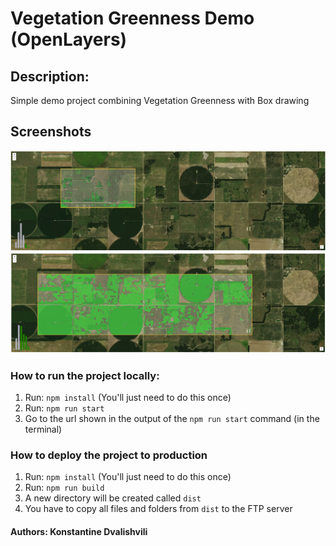 # Vegetation Greenness Demo (OpenLayers)

## Description:
Simple demo project combining Vegetation Greenness with Box drawing


## Screenshots
![Screenshot 1](static/img1.png)
![Screenshot 1](static/img2.png)

### How to run the project locally:
1. Run: `npm install` (You'll just need to do this once)
2. Run: `npm run start`
3. Go to the url shown in the output of the `npm run start` command (in the terminal)

### How to deploy the project to production
1. Run: `npm install` (You'll just need to do this once)
2. Run: `npm run build`
3. A new directory will be created called `dist`
4. You have to copy all files and folders from `dist` to the FTP server

#### Authors: Konstantine Dvalishvili